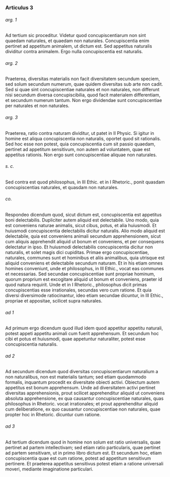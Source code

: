 ### Articulus 3

###### arg. 1
Ad tertium sic proceditur. Videtur quod concupiscentiarum non sint quaedam naturales, et quaedam non naturales. Concupiscentia enim pertinet ad appetitum animalem, ut dictum est. Sed appetitus naturalis dividitur contra animalem. Ergo nulla concupiscentia est naturalis.

###### arg. 2
Praeterea, diversitas materialis non facit diversitatem secundum speciem, sed solum secundum numerum, quae quidem diversitas sub arte non cadit. Sed si quae sint concupiscentiae naturales et non naturales, non differunt nisi secundum diversa concupiscibilia, quod facit materialem differentiam, et secundum numerum tantum. Non ergo dividendae sunt concupiscentiae per naturales et non naturales.

###### arg. 3
Praeterea, ratio contra naturam dividitur, ut patet in II Physic. Si igitur in homine est aliqua concupiscentia non naturalis, oportet quod sit rationalis. Sed hoc esse non potest, quia concupiscentia cum sit passio quaedam, pertinet ad appetitum sensitivum, non autem ad voluntatem, quae est appetitus rationis. Non ergo sunt concupiscentiae aliquae non naturales.

###### s. c.
Sed contra est quod philosophus, in III Ethic. et in I Rhetoric., ponit quasdam concupiscentias naturales, et quasdam non naturales.

###### co.
Respondeo dicendum quod, sicut dictum est, concupiscentia est appetitus boni delectabilis. Dupliciter autem aliquid est delectabile. Uno modo, quia est conveniens naturae animalis, sicut cibus, potus, et alia huiusmodi. Et huiusmodi concupiscentia delectabilis dicitur naturalis. Alio modo aliquid est delectabile, quia est conveniens animali secundum apprehensionem, sicut cum aliquis apprehendit aliquid ut bonum et conveniens, et per consequens delectatur in ipso. Et huiusmodi delectabilis concupiscentia dicitur non naturalis, et solet magis dici cupiditas. Primae ergo concupiscentiae, naturales, communes sunt et hominibus et aliis animalibus, quia utrisque est aliquid conveniens et delectabile secundum naturam. Et in his etiam omnes homines conveniunt, unde et philosophus, in III Ethic., vocat eas communes et necessarias. Sed secundae concupiscentiae sunt propriae hominum, quorum proprium est excogitare aliquid ut bonum et conveniens, praeter id quod natura requirit. Unde et in I Rhetoric., philosophus dicit primas concupiscentias esse irrationales, secundas vero cum ratione. Et quia diversi diversimode ratiocinantur, ideo etiam secundae dicuntur, in III Ethic., propriae et appositae, scilicet supra naturales.

###### ad 1
Ad primum ergo dicendum quod illud idem quod appetitur appetitu naturali, potest appeti appetitu animali cum fuerit apprehensum. Et secundum hoc cibi et potus et huiusmodi, quae appetuntur naturaliter, potest esse concupiscentia naturalis.

###### ad 2
Ad secundum dicendum quod diversitas concupiscentiarum naturalium a non naturalibus, non est materialis tantum; sed etiam quodammodo formalis, inquantum procedit ex diversitate obiecti activi. Obiectum autem appetitus est bonum apprehensum. Unde ad diversitatem activi pertinet diversitas apprehensionis, prout scilicet apprehenditur aliquid ut conveniens absoluta apprehensione, ex qua causantur concupiscentiae naturales, quas philosophus in Rhetoric. vocat irrationales; et prout apprehenditur aliquid cum deliberatione, ex quo causantur concupiscentiae non naturales, quae propter hoc in Rhetoric. dicuntur cum ratione.

###### ad 3
Ad tertium dicendum quod in homine non solum est ratio universalis, quae pertinet ad partem intellectivam; sed etiam ratio particularis, quae pertinet ad partem sensitivam, ut in primo libro dictum est. Et secundum hoc, etiam concupiscentia quae est cum ratione, potest ad appetitum sensitivum pertinere. Et praeterea appetitus sensitivus potest etiam a ratione universali moveri, mediante imaginatione particulari.

